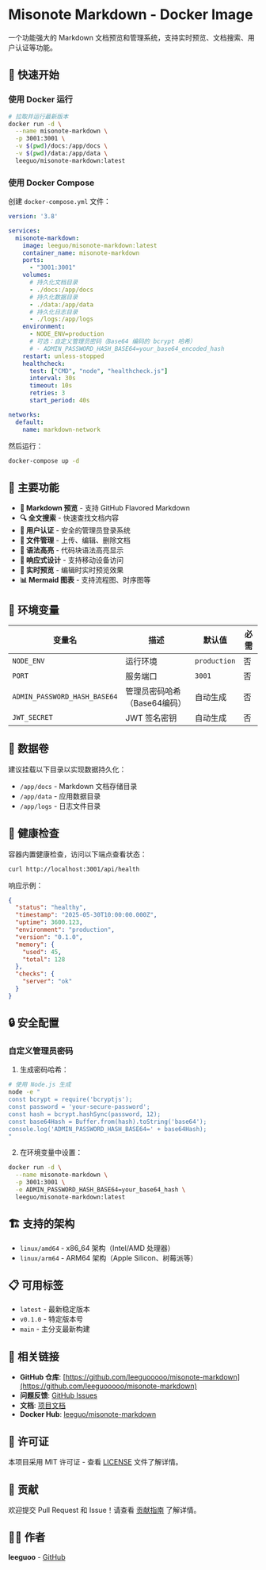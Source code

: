 # Misonote Markdown - Docker Image

一个功能强大的 Markdown 文档预览和管理系统，支持实时预览、文档搜索、用户认证等功能。

## 🚀 快速开始

### 使用 Docker 运行

```bash
# 拉取并运行最新版本
docker run -d \
  --name misonote-markdown \
  -p 3001:3001 \
  -v $(pwd)/docs:/app/docs \
  -v $(pwd)/data:/app/data \
  leeguo/misonote-markdown:latest
```

### 使用 Docker Compose

创建 `docker-compose.yml` 文件：

```yaml
version: '3.8'

services:
  misonote-markdown:
    image: leeguo/misonote-markdown:latest
    container_name: misonote-markdown
    ports:
      - "3001:3001"
    volumes:
      # 持久化文档目录
      - ./docs:/app/docs
      # 持久化数据目录
      - ./data:/app/data
      # 持久化日志目录
      - ./logs:/app/logs
    environment:
      - NODE_ENV=production
      # 可选：自定义管理员密码（Base64 编码的 bcrypt 哈希）
      # - ADMIN_PASSWORD_HASH_BASE64=your_base64_encoded_hash
    restart: unless-stopped
    healthcheck:
      test: ["CMD", "node", "healthcheck.js"]
      interval: 30s
      timeout: 10s
      retries: 3
      start_period: 40s

networks:
  default:
    name: markdown-network
```

然后运行：

```bash
docker-compose up -d
```

## 🌟 主要功能

- **📝 Markdown 预览** - 支持 GitHub Flavored Markdown
- **🔍 全文搜索** - 快速查找文档内容
- **🔐 用户认证** - 安全的管理员登录系统
- **📁 文件管理** - 上传、编辑、删除文档
- **🎨 语法高亮** - 代码块语法高亮显示
- **📱 响应式设计** - 支持移动设备访问
- **🔄 实时预览** - 编辑时实时预览效果
- **📊 Mermaid 图表** - 支持流程图、时序图等

## 🔧 环境变量

| 变量名 | 描述 | 默认值 | 必需 |
|--------|------|--------|------|
| `NODE_ENV` | 运行环境 | `production` | 否 |
| `PORT` | 服务端口 | `3001` | 否 |
| `ADMIN_PASSWORD_HASH_BASE64` | 管理员密码哈希（Base64编码） | 自动生成 | 否 |
| `JWT_SECRET` | JWT 签名密钥 | 自动生成 | 否 |

## 📂 数据卷

建议挂载以下目录以实现数据持久化：

- `/app/docs` - Markdown 文档存储目录
- `/app/data` - 应用数据目录
- `/app/logs` - 日志文件目录

## 🏥 健康检查

容器内置健康检查，访问以下端点查看状态：

```bash
curl http://localhost:3001/api/health
```

响应示例：

```json
{
  "status": "healthy",
  "timestamp": "2025-05-30T10:00:00.000Z",
  "uptime": 3600.123,
  "environment": "production",
  "version": "0.1.0",
  "memory": {
    "used": 45,
    "total": 128
  },
  "checks": {
    "server": "ok"
  }
}
```

## 🔒 安全配置

### 自定义管理员密码

1. 生成密码哈希：

```bash
# 使用 Node.js 生成
node -e "
const bcrypt = require('bcryptjs');
const password = 'your-secure-password';
const hash = bcrypt.hashSync(password, 12);
const base64Hash = Buffer.from(hash).toString('base64');
console.log('ADMIN_PASSWORD_HASH_BASE64=' + base64Hash);
"
```

2. 在环境变量中设置：

```bash
docker run -d \
  --name misonote-markdown \
  -p 3001:3001 \
  -e ADMIN_PASSWORD_HASH_BASE64=your_base64_hash \
  leeguo/misonote-markdown:latest
```

## 🏗️ 支持的架构

- `linux/amd64` - x86_64 架构（Intel/AMD 处理器）
- `linux/arm64` - ARM64 架构（Apple Silicon、树莓派等）

## 📋 可用标签

- `latest` - 最新稳定版本
- `v0.1.0` - 特定版本号
- `main` - 主分支最新构建

## 🔗 相关链接

- **GitHub 仓库**: [https://github.com/leeguooooo/misonote-markdown](https://github.com/leeguooooo/misonote-markdown)
- **问题反馈**: [GitHub Issues](https://github.com/leeguooooo/misonote-markdown/issues)
- **文档**: [项目文档](https://github.com/leeguooooo/misonote-markdown#readme)
- **Docker Hub**: [leeguo/misonote-markdown](https://hub.docker.com/r/leeguo/misonote-markdown)

## 📄 许可证

本项目采用 MIT 许可证 - 查看 [LICENSE](https://github.com/leeguooooo/misonote-markdown/blob/main/LICENSE) 文件了解详情。

## 🤝 贡献

欢迎提交 Pull Request 和 Issue！请查看 [贡献指南](https://github.com/leeguooooo/misonote-markdown/blob/main/CONTRIBUTING.md) 了解详情。

## 👨‍💻 作者

**leeguoo** - [GitHub](https://github.com/leeguooooo)
